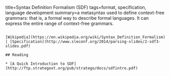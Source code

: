 title=Syntax Definition Formalism (SDF)
tags=format, specification, language development
summary=a metasyntax used to define context-free grammars: that is, a formal way to describe formal languages. It can express the entire range of context-free grammars.
~~~~~~

[Wikipedia](https://en.wikipedia.org/wiki/Syntax_Definition_Formalism) | [Specification](http://www.sleconf.org/2014/parsing-slides/2-sdf3-slides.pdf)

## Reading

* [A Quick Introduction to SDF](http://ftp.strategoxt.org/pub/stratego/docs/sdfintro.pdf)
